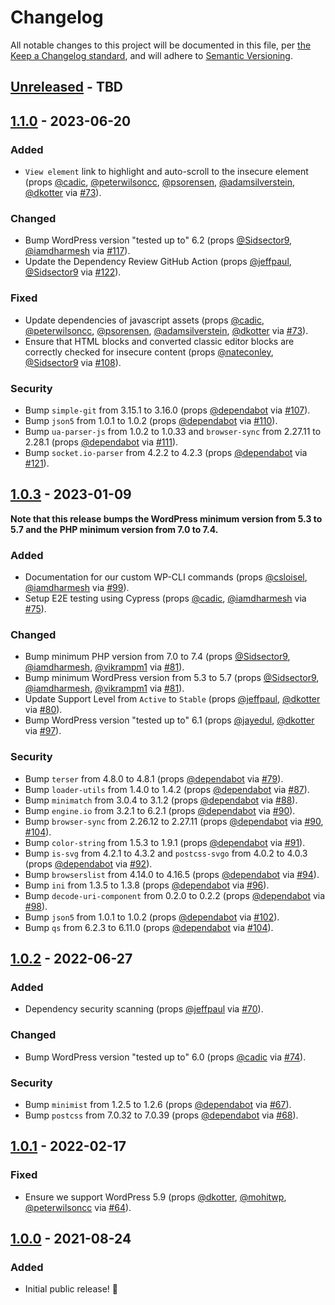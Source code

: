 # Changelog

All notable changes to this project will be documented in this file, per [the Keep a Changelog standard](http://keepachangelog.com/), and will adhere to [Semantic Versioning](https://semver.org/spec/v2.0.0.html).

## [Unreleased] - TBD

## [1.1.0] - 2023-06-20
### Added
- `View element` link to highlight and auto-scroll to the insecure element (props [@cadic](https://github.com/cadic), [@peterwilsoncc](https://github.com/peterwilsoncc), [@psorensen](https://github.com/psorensen), [@adamsilverstein](https://github.com/adamsilverstein), [@dkotter](https://github.com/dkotter) via [#73](https://github.com/10up/insecure-content-warning/pull/73)).

### Changed
- Bump WordPress version "tested up to" 6.2 (props [@Sidsector9](https://github.com/Sidsector9), [@iamdharmesh](https://github.com/iamdharmesh) via [#117](hthttps://github.com/10up/insecure-content-warning/pull/117)).
- Update the Dependency Review GitHub Action (props [@jeffpaul](https://github.com/jeffpaul), [@Sidsector9](https://github.com/Sidsector9) via [#122](https://github.com/10up/insecure-content-warning/pull/122)).

### Fixed
- Update dependencies of javascript assets (props [@cadic](https://github.com/cadic), [@peterwilsoncc](https://github.com/peterwilsoncc), [@psorensen](https://github.com/psorensen), [@adamsilverstein](https://github.com/adamsilverstein), [@dkotter](https://github.com/dkotter) via [#73](https://github.com/10up/insecure-content-warning/pull/73)).
- Ensure that HTML blocks and converted classic editor blocks are correctly checked for insecure content (props [@nateconley](https://github.com/nateconley), [@Sidsector9](https://github.com/Sidsector9) via [#108](https://github.com/10up/insecure-content-warning/pull/108)).

### Security
- Bump `simple-git` from 3.15.1 to 3.16.0 (props [@dependabot](https://github.com/apps/dependabot) via [#107](https://github.com/10up/insecure-content-warning/pull/107)).
- Bump `json5` from 1.0.1 to 1.0.2 (props [@dependabot](https://github.com/apps/dependabot) via [#110](https://github.com/10up/insecure-content-warning/pull/110)).
- Bump `ua-parser-js` from 1.0.2 to 1.0.33 and `browser-sync` from 2.27.11 to 2.28.1 (props [@dependabot](https://github.com/apps/dependabot) via [#111](https://github.com/10up/insecure-content-warning/pull/111)).
- Bump `socket.io-parser` from 4.2.2 to 4.2.3 (props [@dependabot](https://github.com/apps/dependabot) via [#121](https://github.com/10up/insecure-content-warning/pull/121)).

## [1.0.3] - 2023-01-09
**Note that this release bumps the WordPress minimum version from 5.3 to 5.7 and the PHP minimum version from 7.0 to 7.4.**

### Added
- Documentation for our custom WP-CLI commands (props [@csloisel](https://github.com/csloisel), [@iamdharmesh](https://github.com/iamdharmesh) via [#99](https://github.com/10up/insecure-content-warning/pull/99)).
- Setup E2E testing using Cypress (props [@cadic](https://github.com/cadic), [@iamdharmesh](https://github.com/iamdharmesh) via [#75](https://github.com/10up/insecure-content-warning/pull/75)).

### Changed
- Bump minimum PHP version from 7.0 to 7.4 (props [@Sidsector9](https://github.com/Sidsector9), [@iamdharmesh](https://github.com/iamdharmesh), [@vikrampm1](https://github.com/vikrampm1) via [#81](https://github.com/10up/insecure-content-warning/pull/81)).
- Bump minimum WordPress version from 5.3 to 5.7 (props [@Sidsector9](https://github.com/Sidsector9), [@iamdharmesh](https://github.com/iamdharmesh), [@vikrampm1](https://github.com/vikrampm1) via [#81](https://github.com/10up/insecure-content-warning/pull/81)).
- Update Support Level from `Active` to `Stable` (props [@jeffpaul](https://github.com/jeffpaul), [@dkotter](https://github.com/dkotter) via [#80](https://github.com/10up/insecure-content-warning/pull/80)).
- Bump WordPress version "tested up to" 6.1 (props [@jayedul](https://github.com/jayedul), [@dkotter](https://github.com/dkotter) via [#97](hthttps://github.com/10up/insecure-content-warning/pull/97)).

### Security
- Bump `terser` from 4.8.0 to 4.8.1 (props [@dependabot](https://github.com/apps/dependabot) via [#79](https://github.com/10up/insecure-content-warning/pull/79)).
- Bump `loader-utils` from 1.4.0 to 1.4.2 (props [@dependabot](https://github.com/apps/dependabot) via [#87](https://github.com/10up/insecure-content-warning/pull/87)).
- Bump `minimatch` from 3.0.4 to 3.1.2 (props [@dependabot](https://github.com/apps/dependabot) via [#88](https://github.com/10up/insecure-content-warning/pull/88)).
- Bump `engine.io` from 3.2.1 to 6.2.1 (props [@dependabot](https://github.com/apps/dependabot) via [#90](https://github.com/10up/insecure-content-warning/pull/90)).
- Bump `browser-sync` from 2.26.12 to 2.27.11 (props [@dependabot](https://github.com/apps/dependabot) via [#90](https://github.com/10up/insecure-content-warning/pull/90), [#104](https://github.com/10up/insecure-content-warning/pull/104)).
- Bump `color-string` from 1.5.3 to 1.9.1 (props [@dependabot](https://github.com/apps/dependabot) via [#91](https://github.com/10up/insecure-content-warning/pull/91)).
- Bump `is-svg` from 4.2.1 to 4.3.2 and `postcss-svgo` from 4.0.2 to 4.0.3 (props [@dependabot](https://github.com/apps/dependabot) via [#92](https://github.com/10up/insecure-content-warning/pull/92)).
- Bump `browserslist` from 4.14.0 to 4.16.5 (props [@dependabot](https://github.com/apps/dependabot) via [#94](https://github.com/10up/insecure-content-warning/pull/94)).
- Bump `ini` from 1.3.5 to 1.3.8 (props [@dependabot](https://github.com/apps/dependabot) via [#96](https://github.com/10up/insecure-content-warning/pull/96)).
- Bump `decode-uri-component` from 0.2.0 to 0.2.2 (props [@dependabot](https://github.com/apps/dependabot) via [#98](https://github.com/10up/insecure-content-warning/pull/98)).
- Bump `json5` from 1.0.1 to 1.0.2 (props [@dependabot](https://github.com/apps/dependabot) via [#102](https://github.com/10up/insecure-content-warning/pull/102)).
- Bump `qs` from 6.2.3 to 6.11.0 (props [@dependabot](https://github.com/apps/dependabot) via [#104](https://github.com/10up/insecure-content-warning/pull/104)).

## [1.0.2] - 2022-06-27
### Added
- Dependency security scanning (props [@jeffpaul](https://github.com/jeffpaul) via [#70](https://github.com/10up/insecure-content-warning/pull/70)).

### Changed
- Bump WordPress version "tested up to" 6.0 (props [@cadic](https://github.com/cadic) via [#74](hthttps://github.com/10up/insecure-content-warning/pull/74)).

### Security
- Bump `minimist` from 1.2.5 to 1.2.6 (props [@dependabot](https://github.com/apps/dependabot) via [#67](https://github.com/10up/insecure-content-warning/pull/67)).
- Bump `postcss` from 7.0.32 to 7.0.39 (props [@dependabot](https://github.com/apps/dependabot) via [#68](https://github.com/10up/insecure-content-warning/pull/68)).

## [1.0.1] - 2022-02-17
### Fixed
- Ensure we support WordPress 5.9 (props [@dkotter](https://github.com/dkotter), [@mohitwp](https://github.com/mohitwp), [@peterwilsoncc](https://github.com/peterwilsoncc) via [#64](https://github.com/10up/insecure-content-warning/pull/64)).

## [1.0.0] - 2021-08-24
### Added
- Initial public release! 🎉

[Unreleased]: https://github.com/10up/insecure-content-warning/compare/trunk...develop
[1.1.0]: https://github.com/10up/insecure-content-warning/compare/1.0.3...1.1.0
[1.0.3]: https://github.com/10up/insecure-content-warning/compare/1.0.2...1.0.3
[1.0.2]: https://github.com/10up/insecure-content-warning/compare/1.0.1...1.0.2
[1.0.1]: https://github.com/10up/insecure-content-warning/compare/1.0.0...1.0.1
[1.0.0]: https://github.com/10up/insecure-content-warning/tree/2b267880164895f9df356c9573c3546ac5673882

